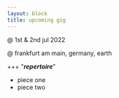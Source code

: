 ```yaml
---
layout: block
title: upcoming gig
---
```

@ 1st & 2nd jul 2022

@ frankfurt am main, germany, earth
<!--more-->

+++ "***repertoire***"
- piece one
- piece two
